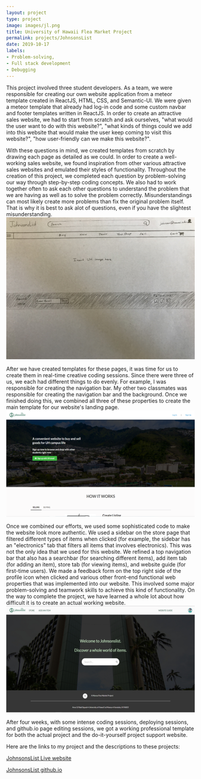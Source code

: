 ```yaml
---
layout: project
type: project
image: images/jl.png
title: University of Hawaii Flea Market Project
permalink: projects/JohnsonsList
date: 2019-10-17
labels:
- Problem-solving, 
- Full stack development
- Debugging
---
```


This project involved three student developers.  As a team, we were responsible for creating our own website application from a meteor template created in ReactJS, HTML, CSS, and Semantic-UI.  We were given a meteor template that already had log-in code and some custom navbar and footer templates written in ReactJS.  In order to create an attractive sales website, we had to start from scratch and ask ourselves, "what would the user want to do with this website?", "what kinds of things could we add into this website that would make the user keep coming to visit this website?",  "how user-friendly can we make this website?".  

With these questions in mind, we created templates from scratch by drawing each page as detailed as we could.  In order to create a well-working sales website, we found inspiration from other various attractive sales websites and emulated their styles of functionality.  Throughout the creation of this project, we completed each question by problem-solving our way through step-by-step coding concepts.  We also had to work together often to ask each other questions to understand the problem that we are having as well as to solve the problem correctly.  Misunderstandings can most likely create more problems than fix the original problem itself.  That is why it is best to ask alot of questions, even if you have the slightest misunderstanding.  <img class="ui medium right floated rounded image" src="../images/MockpageJL.jpg">

After we have created templates for these pages, it was time for us to create them in real-time creative coding sessions.  Since there were three of us, we each had different things to do evenly.  For example, I was responsible for creating the navigation bar.  My other two classmates was responsible for creating the navigation bar and the background.  Once we finished doing this, we combined all three of these properties to create the main template for our website's landing page.  <img class="ui medium right floated rounded image" src="../images/LandingPageJohnsonsList.png">

Once we combined our efforts, we used some sophisticated code to make the website look more authentic.  We used a sidebar on the store page that filtered different types of items when clicked (for example, the sidebar has an "electronics" tab that filters all items that involves electronics).  This was not the only idea that we used for this website.  We refined a top navigation bar that also has a searchbar (for searching different items), add item tab (for adding an item), store tab (for viewing items), and website guide (for first-time users).  We made a feedback form on the top right side of the profile icon when clicked and various other front-end functional web properties that was implemented into our website.  This involved some major problem-solving and teamwork skills to achieve this kind of functionality.  On the way to complete the project, we have learned a whole lot about how difficult it is to create an actual working website.  <img class="ui medium right floated rounded image" src="../images/HomePageJohnsonsList.png">

After four weeks, with some intense coding sessions, deploying sessions, and github.io page editing sessions, we got a working professional template for both the actual project and the do-it-yourself project support website.  

Here are the links to my project and the descriptions to these projects:

[JohnsonsList Live website](http://johnsonslist.meteorapp.com/#/)

[JohnsonsList github.io](https://johnsonslist.github.io/)
